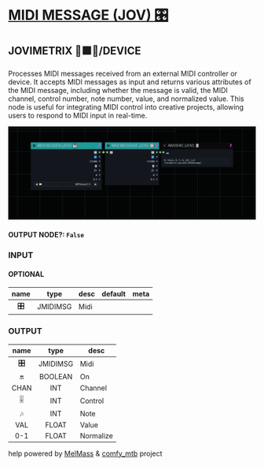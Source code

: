 # [MIDI MESSAGE (JOV) 🎛️](https://raw.githubusercontent.com/Amorano/Jovimetrix-examples/master/node/MIDI%20MESSAGE/MIDI%20MESSAGE.md)

## JOVIMETRIX 🔺🟩🔵/DEVICE

Processes MIDI messages received from an external MIDI controller or device. It accepts MIDI messages as input and returns various attributes of the MIDI message, including whether the message is valid, the MIDI channel, control number, note number, value, and normalized value. This node is useful for integrating MIDI control into creative projects, allowing users to respond to MIDI input in real-time.

![MIDI MESSAGE](https://raw.githubusercontent.com/Amorano/Jovimetrix-examples/master/node/MIDI%20MESSAGE/MIDI%20MESSAGE.png)

#### OUTPUT NODE?: `False`

### INPUT

#### OPTIONAL

name | type | desc | default | meta
:---:|:---:|---|:---:|---
🎛️  |  JMIDIMSG  | Midi |  | 

### OUTPUT

name | type | desc
:---:|:---:|---
🎛️  |  JMIDIMSG  | Midi 
🔛  |  BOOLEAN  | On 
CHAN  |  INT  | Channel 
🎚️  |  INT  | Control 
🎶  |  INT  | Note 
VAL  |  FLOAT  | Value 
0-1  |  FLOAT  | Normalize 

help powered by [MelMass](https://github.com/melMass) & [comfy_mtb](https://github.com/melMass/comfy_mtb) project